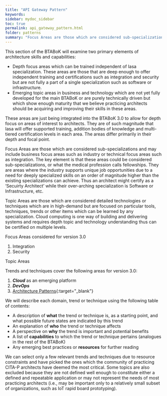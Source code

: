 ```yaml
---
title: "API Gateway Pattern"
keywords: 
sidebar: mydoc_sidebar
toc: true
permalink: api_gateway_pattern.html
folder: patterns
summary: "Focus Areas are those which are considered sub-specializations and may include business focus areas such as industry or technical focus areas such as integration."
---
```


This section of the BTABoK will examine two primary elements of architecture skills and capabilities:

*   Depth focus areas which can be trained independent of Iasa specialization. These areas are those that are deep enough to offer independent training and certifications such as integration and security but are not fully a part of a single specialization such as software or infrastructure.
*   Emerging topic areas in business and technology which are not yet fully developed for the main BTABoK or are purely technically driven but which show enough maturity that we believe practicing architects should be acquiring and improving their skills in these areas.

These areas are just being integrated into the BTABoK 3.0 to allow for depth focus on areas of interest to architects. They are of such magnitude that Iasa will offer supported training, addition bodies of knowledge and multi-tiered certification levels in each area. The areas differ primarily in their depth and focal point.

Focus Areas are those which are considered sub-specializations and may include business focus areas such as industry or technical focus areas such as integration. The key element is that these areas could be considered sub-specializations, or what the medical profession calls fellowships. They are areas where the industry supports unique job opportunities due to a need for deeply specialized skills on an order of magnitude higher than the existing specializations can achieve. Thus an architect might certify as a ‘Secuirty Architect’ while their over-arching specialization is Software or Infrastructure, etc.

Topic Areas are those which are considered detailed technologies or techniques which are in high-demand but are focused on particular tools, techniques, trends or other items which can be learned by any specialization. Cloud computing is one way of building and delivering systems and requires depth topic and technology understanding thus can be certified on multiple levels.

Focus Areas considered for version 3.0

1.  Integration
2.  Security

Topic Areas

Trends and techniques cover the following areas for version 3.0:

1.  **_Cloud_** as an emerging platform
2.  **_DevOps_**
3.  [Architecture Patterns](architecture_pattern_repository.md){:target="_blank"}

We will describe each domain, trend or technique using the following table of contents:

*   A description of **what** the trend or technique is, as a starting point, and what possible future states are indicated by this trend
*   An explanation of **who** the trend or technique affects
*   A perspective on **why** the trend is important and potential benefits
*   A list of **capabilities** to which the trend or technique pertains (analogues in the rest of the BTABoK)
*   Any emerging best practices or **resources** for further reading

We can select only a few relevant trends and techniques due to resource constraints and have picked the ones which the community of practicing CITA-P architects have deemed the most critical. Some topics are also excluded because they are not defined well enough to constitute either a defined and repeatable application or may not represent the needs of most practicing architects (i.e., may be important only to a relatively small subset of organizations, such as IoT rapid board prototyping).